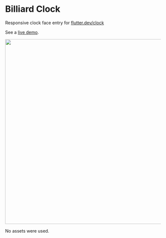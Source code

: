 # Billiard Clock

Responsive clock face entry for [flutter.dev/clock](https://flutter.dev/clock)

See a [live demo](https://billiardclock-b84ae.firebaseapp.com/#/). 

<img src='https://i.imgur.com/4kXexxT.png' width='600'>

No assets were used.